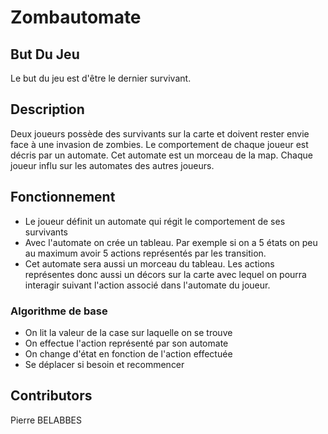 # Zombautomate

## But Du Jeu  

Le but du jeu est d'être le dernier survivant.

## Description 

Deux joueurs possède des survivants sur la carte et doivent rester envie face à une invasion de zombies.
Le comportement de chaque joueur est décris par un automate.
Cet automate est un morceau de la map.
Chaque joueur influ sur les automates des autres joueurs.

## Fonctionnement 

* Le joueur définit un automate qui régit le comportement de ses survivants
* Avec l'automate on crée un tableau. Par exemple si on a 5 états on peu au maximum avoir 5 actions représentés par les transition.
* Cet automate sera aussi un morceau du tableau. Les actions représentes donc aussi un décors sur la carte avec lequel on pourra interagir suivant l'action associé dans l'automate du joueur.


### Algorithme de base 

* On lit la valeur de la case sur laquelle on se trouve
* On effectue l'action représenté par son automate 
* On change d'état en fonction de l'action effectuée
* Se déplacer si besoin et recommencer

## Contributors

Pierre BELABBES